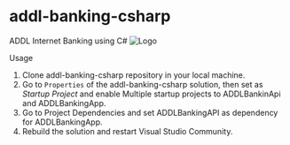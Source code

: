 # addl-banking-csharp
ADDL Internet Banking using C#
![Logo](https://www.cloudsavvyit.com/p/uploads/2020/08/b476fc9b.png?width=1198&trim=1,1&bg-color=000&pad=1,1)

Usage
1. Clone addl-banking-csharp repository in your local machine.
2. Go to  `Properties` of the addl-banking-csharp solution, then set as *Startup Project* and enable Multiple  startup projects  to ADDLBankinApi and ADDLBankingApp.
3. Go to Project Dependencies and set ADDLBankingAPI as dependency for ADDLBankingApp.
4. Rebuild the solution and restart Visual Studio Community.
